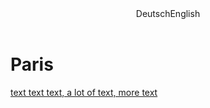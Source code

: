 <!DOCTYPE html>
<html lang="en">

<head>
    <meta charSet="utf-8" />
    <meta name="viewport" content="width=device-width" />
    <meta name="next-head-count" content="2" />
    <link rel="preload" href="/_next/static/css/b748255d5b2feeba.css" as="style" />
    <link rel="stylesheet" href="/_next/static/css/b748255d5b2feeba.css" data-n-g="" /><noscript
        data-n-css=""></noscript>
    <script defer="" nomodule="" src="/_next/static/chunks/polyfills-78c92fac7aa8fdd8.js"></script>
    <script src="/_next/static/chunks/webpack-b8f8d6679aaa5f42.js" defer=""></script>
    <script src="/_next/static/chunks/framework-ecc4130bc7a58a64.js" defer=""></script>
    <script src="/_next/static/chunks/main-48a2be0192cdda09.js" defer=""></script>
    <script src="/_next/static/chunks/pages/_app-a7e2d84213bc89e5.js" defer=""></script>
    <script src="/_next/static/chunks/39-ce79c5c5e175cf4e.js" defer=""></script>
    <script src="/_next/static/chunks/pages/index-de80d037988e74db.js" defer=""></script>
    <script src="/_next/static/6218e5Lf_zLvDUX11yLkr/_buildManifest.js" defer=""></script>
    <script src="/_next/static/6218e5Lf_zLvDUX11yLkr/_ssgManifest.js" defer=""></script>
</head>

<body>
    <div id="__next">
        <div>
            <header>
                <nav><span role="button" aria-label="set language to de" data-language-switcher="true"
                        data-is-current="false">Deutsch</span><span role="button" aria-label="set language to en"
                        data-language-switcher="true" data-is-current="false">English</span></nav>
            </header>
            <main>
                <h1>Paris</h1><a href="/link.href?lang=en">text text text, a lot of text, more text</a>
            </main>
        </div>
    </div>
    <script id="__NEXT_DATA__"
        type="application/json">{"props":{"pageProps":{}},"page":"/","query":{},"buildId":"6218e5Lf_zLvDUX11yLkr","nextExport":true,"autoExport":true,"isFallback":false,"scriptLoader":[]}</script>
</body>

</html>
